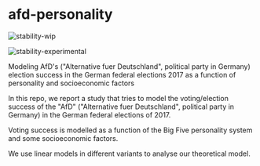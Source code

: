 # afd-personality


![stability-wip](https://img.shields.io/badge/stability-work_in_progress-lightgrey.svg)

![stability-experimental](https://img.shields.io/badge/stability-experimental-orange.svg)


Modeling AfD's ("Alternative fuer Deutschland", political party in Germany) election success in the German federal elections 2017 as a function of personality and socioeconomic factors


In this repo, we report a study that tries to model the voting/election success of the "AfD" ("Alternative fuer Deutschland", political party in Germany) in the German federal elections of 2017.

Voting success is modelled as a function of the Big Five personality system and some socioeconomic factors.

We use linear models in different variants to analyse our theoretical model.






